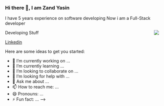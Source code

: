 ### Hi there 👋, I am Zand Yasin

I have 5 years experience on software developing
Now i am a Full-Stack developer


<img src="https://scontent.fbgw4-2.fna.fbcdn.net/v/t1.6435-9/239480672_1325249231237274_9068041224251568507_n.jpg?_nc_cat=105&ccb=1-5&_nc_sid=8bfeb9&_nc_ohc=_xf3pLrCFMwAX-7_yas&_nc_ht=scontent.fbgw4-2.fna&oh=b54e4b845504ccfb622bb9559aaeeb53&oe=6157F3F3" align="right">


Developing Stuff </br>

[Linkedin](https://www.linkedin.com/in/zand-yasin-021023176/)

Here are some ideas to get you started:

- 🔭 I’m currently working on ...
- 🌱 I’m currently learning ...
- 👯 I’m looking to collaborate on ...
- 🤔 I’m looking for help with ...
- 💬 Ask me about ...
- 📫 How to reach me: ...
- 😄 Pronouns: ...
- ⚡ Fun fact: ...
-->
